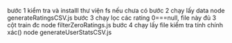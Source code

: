 bước 1 kiểm tra và installl thư viện fs nếu chưa có
bước 2 chạy lấy data
node generateRatingsCSV.js
bước 3 chạy lọc các rating 0===null, file này đủ 3 cột train đc
node filterZeroRatings.js
bước 4 chạy lấy file kiểm tra tính chính xác()
node generateUserStatsCSV.js
